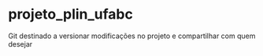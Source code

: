 # projeto_plin_ufabc
Git destinado a versionar modificações no projeto e compartilhar com quem desejar

